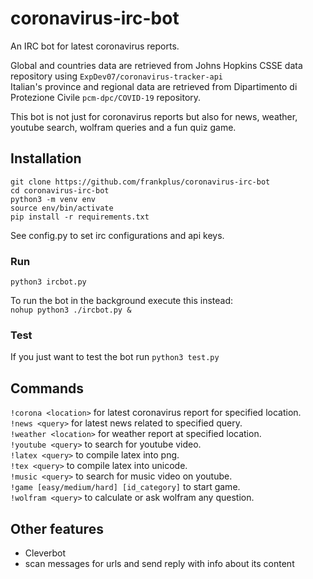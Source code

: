 # coronavirus-irc-bot
An IRC bot for latest coronavirus reports. 

Global and countries data are retrieved from Johns Hopkins CSSE data repository using `ExpDev07/coronavirus-tracker-api` \
Italian's province and regional data are retrieved from Dipartimento di Protezione Civile `pcm-dpc/COVID-19` repository.

This bot is not just for coronavirus reports but also for news, weather, youtube search, wolfram queries and a fun quiz game.


## Installation
```
git clone https://github.com/frankplus/coronavirus-irc-bot
cd coronavirus-irc-bot
python3 -m venv env
source env/bin/activate
pip install -r requirements.txt
```
See config.py to set irc configurations and api keys.

### Run
`python3 ircbot.py`

To run the bot in the background execute this instead:\
`nohup python3 ./ircbot.py &` 

### Test
If you just want to test the bot run `python3 test.py`

## Commands
`!corona <location>` for latest coronavirus report for specified location. \
`!news <query>` for latest news related to specified query. \
`!weather <location>` for weather report at specified location. \
`!youtube <query>` to search for youtube video.\
`!latex <query>` to compile latex into png.\
`!tex <query>` to compile latex into unicode.\
`!music <query>` to search for music video on youtube.\
`!game [easy/medium/hard] [id_category]` to start game.\
`!wolfram <query>` to calculate or ask wolfram any question.

## Other features
- Cleverbot
- scan messages for urls and send reply with info about its content 